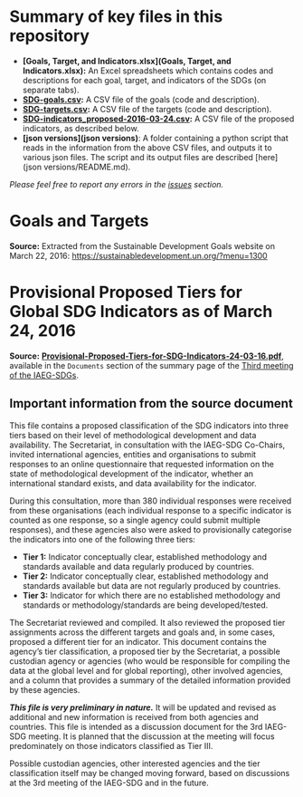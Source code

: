 # Summary of key files in this repository

- **[Goals, Target, and Indicators.xlsx](Goals, Target, and Indicators.xlsx):**  An Excel spreadsheets which contains codes and descriptions for each goal, target, and indicators of the SDGs (on separate tabs).
- **[SDG-goals.csv](SDG-goals.csv):**  A CSV file of the goals (code and description).
- **[SDG-targets.csv](SDG-targets.csv):**  A CSV file of the targets (code and description).
- **[SDG-indicators_proposed-2016-03-24.csv](SDG-indicators_proposed-2016-03-24.csv):** A CSV file of the proposed indicators, as described below.
- **[json versions](json versions)**: A folder containing a python script that reads in the information from the above CSV files, and outputs it to various json files. The script and its output files are described [here](json versions/README.md).

*Please feel free to report any errors in the [issues](https://github.com/datapopalliance/SDGs/issues) section.*

# Goals and Targets

**Source:** Extracted from the Sustainable Development Goals website on March 22, 2016: https://sustainabledevelopment.un.org/?menu=1300

# Provisional Proposed Tiers for Global SDG Indicators as of March 24, 2016

**Source:** [**Provisional-Proposed-Tiers-for-SDG-Indicators-24-03-16.pdf**](http://unstats.un.org/sdgs/files/meetings/iaeg-sdgs-meeting-03/Provisional-Proposed-Tiers-for-SDG-Indicators-24-03-16.pdf), available in the `Documents` section of the summary page of the [Third meeting of the IAEG-SDGs](http://unstats.un.org/sdgs/meetings/iaeg-sdgs-meeting-03).

## Important information from the source document

This file contains a proposed classification of the SDG indicators into three tiers based on their level of methodological development and data availability. The Secretariat, in consultation with the IAEG-SDG Co-Chairs, invited international agencies, entities and organisations to submit responses to an online questionnaire that requested information on the state of methodological development of the indicator, whether an international standard exists, and data availability for the indicator.

During this consultation, more than 380 individual responses were received from these organisations (each individual response to a specific indicator is counted as one response, so a single agency could submit multiple responses), and these agencies also were asked to provisionally categorise the indicators into one of the following three tiers:

- **Tier 1:** Indicator conceptually clear, established methodology and standards available and data regularly produced by countries.
- **Tier 2:** Indicator conceptually clear, established methodology and standards available but data are not regularly produced by countries.
- **Tier 3:** Indicator for which there are no established methodology and standards or methodology/standards are being developed/tested.

The Secretariat reviewed and compiled. It also reviewed the proposed tier assignments across the different targets and goals and, in some cases, proposed a different tier for an indicator. This document contains the agency’s tier classification, a proposed tier by the Secretariat, a possible custodian agency or agencies (who would be responsible for compiling the data at the global level and for global reporting), other involved agencies, and a column that provides a summary of the detailed information provided by these agencies.

***This file is very preliminary in nature.*** It will be updated and revised as additional and new information is received from both agencies and countries. This file is intended as a discussion document for the 3rd IAEG-SDG meeting. It is planned that the discussion at the meeting will focus predominately on those indicators classified as Tier III. 

Possible custodian agencies, other interested agencies and the tier classification itself may be changed moving forward, based on discussions at the 3rd meeting of the IAEG-SDG and in the future.


